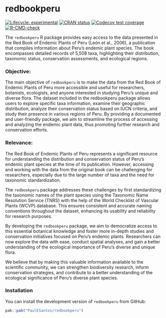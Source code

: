 
<!-- README.md is generated from README.Rmd. Please edit that file -->

# redbookperu

<!-- badges: start -->

[![Lifecycle:
experimental](https://img.shields.io/badge/lifecycle-experimental-orange.svg)](https://lifecycle.r-lib.org/articles/stages.html#experimental)
[![CRAN
status](https://www.r-pkg.org/badges/version/redbookperu)](https://CRAN.R-project.org/package=redbookperu)
[![Codecov test
coverage](https://codecov.io/gh/PaulESantos/redbookperu/branch/main/graph/badge.svg)](https://app.codecov.io/gh/PaulESantos/redbookperu?branch=main)
[![R-CMD-check](https://github.com/PaulESantos/redbookperu/actions/workflows/R-CMD-check.yaml/badge.svg)](https://github.com/PaulESantos/redbookperu/actions/workflows/R-CMD-check.yaml)
<!-- badges: end -->

The `redbookperu` R package provides easy access to the data presented
in the Red Book of Endemic Plants of Peru (León et al., 2006), a
publication that compiles information about Peru’s endemic plant
species. The book encompasses detailed records of 5,508 taxa,
highlighting their distribution, taxonomic status, conservation
assessments, and ecological regions.

### Objective:

The main objective of `redbookperu` is to make the data from the Red
Book of Endemic Plants of Peru more accessible and useful for
researchers, botanists, ecologists, and anyone interested in studying
Peru’s unique and diverse flora. The dataset included in the redbookperu
package allows users to explore specific taxa information, examine their
geographic distribution, analyze their conservation status based on IUCN
criteria, and study their presence in various regions of Peru. By
providing a documented and user-friendly package, we aim to streamline
the process of accessing and analyzing the endemic plant data, thus
promoting further research and conservation efforts.

### Relevance:

The Red Book of Endemic Plants of Peru represents a significant resource
for understanding the distribution and conservation status of Peru’s
endemic plant species at the time of its publication. However, accessing
and working with the data from the original book can be challenging for
researchers, especially due to the large number of taxa and the need for
taxonomic standardization.

The `redbookperu` package addresses these challenges by first
standardizing the taxonomic names of the plant species using the
Taxonomic Name Resolution Service (TNRS) with the help of the World
Checklist of Vascular Plants (WCVP) database. This ensures consistent
and accurate naming conventions throughout the dataset, enhancing its
usability and reliability for research purposes.

By developing the `redbookperu` package, we aim to democratize access to
this essential botanical knowledge and foster more in-depth studies and
conservation initiatives focused on Peru’s endemic plants. Researchers
can now explore the data with ease, conduct spatial analyses, and gain a
better understanding of the ecological importance of Peru’s diverse and
unique flora.

We believe that by making this valuable information available to the
scientific community, we can strengthen biodiversity research, inform
conservation strategies, and contribute to a better understanding of the
ecological significance of Peru’s diverse plant species.

### Installation

You can install the development version of `redbookperu` from GitHub:

``` r
pak::pak("PaulESantos/redbookperu")
```
